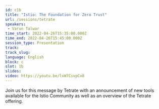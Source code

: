 ```yaml
---
id: c1b
title: "Istio: The Foundation for Zero Trust"
url: /sessions/tetrate
speakers:
 - Varun Talwar
time_start: 2022-04-26T15:35:00.000Z
time_end: 2022-04-26T15:45:00.000Z
session_type: Presentation
track: 
track_slug: 
language: English
block: c
slot: 1b
slides:
video: https://youtu.be/lvW7CsvpCx8
---
```


Join us for this message by Tetrate with an announcement of new tools available for the Istio Community as well as an overview of the Tetrate offering.